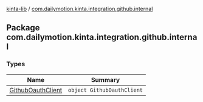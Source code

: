 [kinta-lib](../index.md) / [com.dailymotion.kinta.integration.github.internal](./index.md)

## Package com.dailymotion.kinta.integration.github.internal

### Types

| Name | Summary |
|---|---|
| [GithubOauthClient](-github-oauth-client/index.md) | `object GithubOauthClient` |
